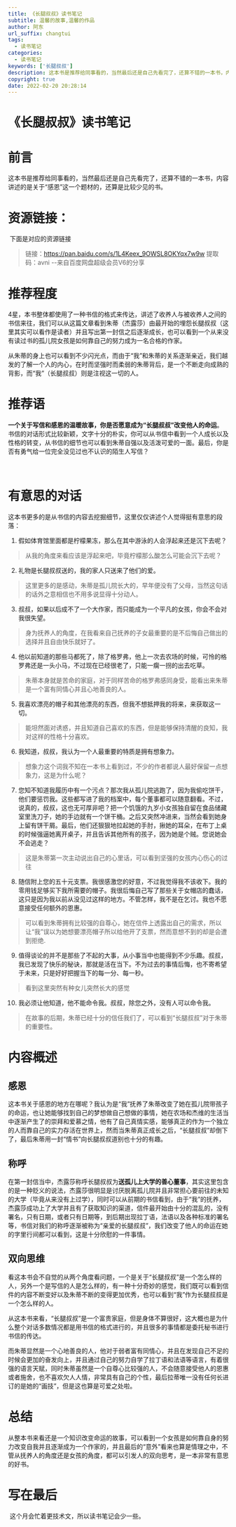 ```yaml
---
title: 《长腿叔叔》读书笔记
subtitle: 温馨的故事,温馨的作品
author: 阿东
url_suffix: changtui
tags:
  - 读书笔记
categories:
  - 读书笔记
keywords: ['长腿叔叔']
description: 这本书是推荐给同事看的，当然最后还是自己先看完了，还算不错的一本书，内容讲述的是关于“感恩”这一个题材的，还算是比较少见的书
copyright: true
date: 2022-02-20 20:28:14
---
```

# 《长腿叔叔》读书笔记

# 前言

​	这本书是推荐给同事看的，当然最后还是自己先看完了，还算不错的一本书，内容讲述的是关于“感恩”这一个题材的，还算是比较少见的书。



# 资源链接：

​	下面是对应的资源链接

> 链接：https://pan.baidu.com/s/1L4Keex_9OWSL8OKYqx7w9w 
> 提取码：avni 
> --来自百度网盘超级会员V6的分享



# 推荐程度

​	4星，本书整体都使用了一种书信的格式来传达，讲述了收养人与被收养人之间的书信来往，我们可以从这篇文章看到朱蒂（杰露莎）由最开始的埋怨长腿叔叔（这里其实可以看作是读者）并且写出第一封信之后逐渐成长，也可以看到一个从来没有读过书的孤儿院女孩是如何靠自己的努力成为一名合格的作家。

​	从朱蒂的身上也可以看到不少闪光点，而由于“我”和朱蒂的关系逐渐亲近，我们越发的了解一个人的内心，在时而坚强时而柔弱的朱蒂背后，是一个不断走向成熟的背影，而“我”（长腿叔叔）则是注视这一切的人。

<!-- more -->

# 推荐语
​	**一个关于写信和感恩的温暖故事，你是否愿意成为“长腿叔叔”改变他人的命运**。书信的对话形式比较新颖，文字十分的朴实，你可以从书信中看到一个人成长以及性格的转变，从书信的细节也可以看到朱蒂自强以及活泼可爱的一面。最后，你是否有勇气给一位完全没见过也不认识的陌生人写信？

​    

# 有意思的对话
这本书更多的是从书信的内容去挖掘细节，这里仅仅讲述个人觉得挺有意思的段落：



1. 假如体育馆里面都是柠檬果冻，那么在其中游泳的人会浮起来还是沉下去呢？
> 从我的角度来看应该是浮起来吧，毕竟柠檬那么酸怎么可能会沉下去呢？

2. 礼物是长腿叔叔送的，我的家人只送来了他们的爱。
> 这里更多的是感动，朱蒂是孤儿院长大的，早年便没有了父母，当然这句话的话外之意相信也不用多说显得十分动人。

3. 叔叔，如果以后成不了一个大作家，而只能成为一个平凡的女孩，你会不会对我很失望。
> 身为抚养人的角度，在我看来自己抚养的子女最重要的是不后悔自己做出的选择并且自由快乐就好了。

4. 他以前知道的那些马都死了，除了格罗弗，他上一次去农场的时候，可怜的格罗弗还是一头小马，不过现在已经很老了，只能一瘸一拐的出去吃草。
> 朱蒂本身就是苦命的家庭，对于同样苦命的格罗弗感同身受，能看出来朱蒂是一个富有同情心并且心地善良的人。

5. 我喜欢漂亮的帽子和其他漂亮的东西，但我不想抵押我的将来，来获取这一切。
> 能坦然面对诱惑，并且知道自己喜欢的东西，但是能够保持清醒的良知，我对这样的性格十分喜欢。

6. 我知道，叔叔，我认为一个人最重要的特质是拥有想象力。
> 想象力这个词我不知在一本书上看到过，不少的作者都说人最好保留一点想象力，这是为什么呢？

7. 您知不知道我履历中有一个污点？那次我从孤儿院逃跑了，因为我偷吃饼干，他们要惩罚我。这些都写进了我的档案中，每个董事都可以随意翻看。不过，说真的，叔叔，这也无可厚非吧？把一个饥饿的九岁小女孩独自留在食品储藏室里洗刀子，她的手边就有一个饼干桶。之后又突然冲进来，当然会看到她身上留有饼干屑。最后，他们还狠狠地拉起她的手肘，揪她的耳朵，在布丁上桌的时候强逼她离开桌子，并且告诉其他所有的孩子，因为她是个贼。您说她会不会逃走？
> 这是朱蒂第一次主动说出自己的心里话，可以看到坚强的女孩内心伤心的过往

8. 随信附上您的五十元支票。我很感激您的好意，不过我觉得我不该收下。我的零用钱足够买下我所需要的帽子。我很后悔自己写了那些关于女帽店的蠢话，这只是因为我以前从没见过这样的地方。不管怎样，我不是在乞讨。我也不愿意接受任何额外的恩惠。
> 可以看到朱蒂拥有比较强的自尊心，她在信件上透露出自己的需求，所以让“我”误以为她想要漂亮帽子所以给他开了支票，然而意想不到的却是会遭到拒绝.

9. 值得谈论的并不是那些了不起的大事，从小事当中也能得到不少乐趣。叔叔，我已发现了快乐的秘诀，那就是活在当下。不为过去的事情后悔，也不寄希望于未来，只是好好把握当下的每一分、每一秒。
> 看到这里突然有种女儿突然长大的感觉

10. 我必须让他知道，他不能命令我。叔叔，除您之外，没有人可以命令我。

> 在故事的后期，朱蒂已经十分的信任我们了，可以看到“长腿叔叔”对于朱蒂的重要性。





# 内容概述

## 感恩

​	这本书关于感恩的地方在哪呢？我认为是“我”抚养了朱蒂改变了她在孤儿院带孩子的命运，也让她能够找到自己的梦想做自己想做的事情，她在农场和杰维的生活当中逐渐产生了的崇拜和爱慕之情，他有了自己真情实感，能够真正的作为一个独立的人而靠自己的实力存活在世界上，然而当朱蒂真正成长之后，“长腿叔叔”却倒下了，最后朱蒂用一封“情书”向长腿叔叔道别也十分的有趣。



## 称呼

​	在第一封信当中，杰露莎称呼长腿叔叔为**送孤儿上大学的善心董事**，其实这里包含的是一种贬义的说法，杰露莎很明显是讨厌脱离孤儿院并且非常担心要前往的未知的大学（毕竟从来没有上过学），同时可以从前期的书信看到，由于“我”的抚养，杰露莎成功上了大学并且有了获取知识的渠道，信件最开始由十分的混乱的，没有署名，只有日期，或者只有日期等，到后期出现拉丁语，法语以及各种标准的署名等，书信对我们的称呼逐渐被称为“亲爱的长腿叔叔”，我们改变了他人的命运在她的字里行间都可以看到，这是十分欣慰的一件事情。



## 双向思维
​	看这本书会不自觉的从两个角度看问题，一个是关于“长腿叔叔”是一个怎么样的人，另外一个是写信的人是怎么样的，有一种十分奇妙的感觉，我们既可以看到信件的内容不断变好以及朱蒂不断的变得更加优秀，也可以看到“我”作为长腿叔叔是一个怎么样的人。

​	从这本书来看，“长腿叔叔”是一个富贵家庭，但是身体不算很好，这大概也是为什么整个对话多数情况都是用书信的格式进行的，并且很多的事情都是委托秘书进行书信的传达。

​	而朱蒂显然是一个心地善良的人，他对于弱者富有同情心，并且在发现自己不足的时候会更加的奋发向上，并且通过自己的努力自学了拉丁语和法语等语言，有着很强的语言天赋，同时朱蒂虽然是一个自尊心比较强的人，不会随意接受他人的恩惠或者施舍，也不喜欢欠人人情，非常具有自己的个性，最后拉蒂唯一没有任何长进订的是她的“画技”，但是这也算是可爱之处啦。



# 总结
​	从整本书来看还是一个知识改变命运的故事，可以看到一个女孩是如何靠自身的努力改变自我并且逐渐成为一个作家的，并且最后的“意外”看来也算是情理之中，不管从抚养人的角度还是女孩的角度，都可以引发人的双向思考，是一本非常有意思的好书。



# 写在最后

​	这个月会忙着更技术文，所以读书笔记会少一些。

